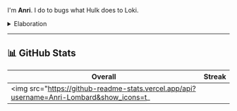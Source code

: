 I'm **Anri**. I do to bugs what Hulk does to Loki.

<details>
<summary>Elaboration</summary>
<br/>
Hi, I'm Anri Lombard. A student and engineer who typically takes pride in learning difficult concepts, then applying them to useful/interesting projects. Currently, the focus is on AI-centric projects; it is a deeply impactful yet complicated field that grabs my interest.

## 📬 Get in Touch

- [LinkedIn](https://www.linkedin.com/in/anri-lombard-ab37ab201/)
- [Website](https://anri-lombard-v4-anri-lombard.vercel.app/)

</details>

---

## 📊 GitHub Stats

| Overall | Streak |
|---|---|
| <img src="https://github-readme-stats.vercel.app/api?username=Anri-Lombard&show_icons=t_
